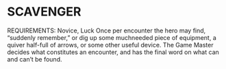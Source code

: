 # SCAVENGER
REQUIREMENTS: Novice, Luck
Once per encounter the hero may find, “suddenly remember,” or dig up some muchneeded piece of equipment, a quiver half-full of arrows, or some other useful device. The Game Master decides what constitutes an encounter, and has the final word on what can and can’t be found.